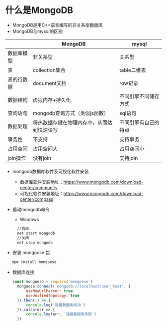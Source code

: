 # 什么是MongoDB

- MongoDB是⽤C++语⾔编写的⾮关系型数据库
- MongoDB与mysql的区别

| |MongoDB|mysql|
| -- | -- | -- |
| 数据库模型 | ⾮关系型 | 关系型 |
| 表 | collection集合 | table⼆维表 |
| 表的⾏数据 | document⽂档 | row记录 |
| 数据结构 | 虚拟内存+持久化 | 不同引擎不同储存⽅式 |
| 查询语句 | mongodb查询⽅式（类似js函数） | sql语句 |
| 数据处理 | 将热数据存储在物理内存中，从⽽达到快速读写 | 不同引擎有⾃⼰的特点 |
| 事务性 | 不⽀持 | ⽀持事务 |
| 占⽤空间 | 占⽤空间⼤ | 占⽤空间⼩ |
| join操作 | 没有join | ⽀持join |

- mongodb数据库软件及可视化软件安装
  - 数据库软件安装地址：<https://www.mongodb.com/download-center/community>
  - 可视化软件安装地址：<https://www.mongodb.com/download-center/compass>

- 启动mongodb命令
  - Windows

  ```bash
    //启动
    net start mongodb
    //关闭
    net stop mongodb
  ```

- 安装 mongoose 包

 ```bash
    npm install mongoose
 ```

- 数据库连接

  ```js
  const mongoose = require('mongoose')
    mongoose.connect('mongodb://localhost/user_test', {
        useNewUrlParser: true,
        useUnifiedTopology: true
    }).then(() => {
        console.log('连接数据库成功')
    }).catch(err => {
        console.log(err, '连接数据库失败')
    })

  ```
